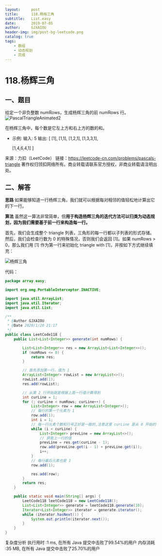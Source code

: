 ```yaml
---
layout:     post
title:      118.杨辉三角
subtitle:   List.easy
date:       2019-07-05
author:     GJXAIOU
header-img: img/post-bg-leetcode.png
catalog: true
tags:
    - 数组
	- 动态规划
    - 完成 
---
```

# 118.杨辉三角

## 一、题目
给定一个非负整数 numRows，生成杨辉三角的前 numRows 行。
![PascalTriangleAnimated2](118.%E6%9D%A8%E8%BE%89%E4%B8%89%E8%A7%92.resource/PascalTriangleAnimated2.gif)

在杨辉三角中，每个数是它左上方和右上方的数的和。

- 示例:
  输入: 5
  输出:
  [
     [1],
    [1,1],
   [1,2,1],
  [1,3,3,1],

  [1,4,6,4,1]
  ]

来源：力扣（LeetCode）
链接：https://leetcode-cn.com/problems/pascals-triangle
著作权归领扣网络所有。商业转载请联系官方授权，非商业转载请注明出处。


## 二、解答

**思路**
如果能够知道一行杨辉三角，我们就可以根据每对相邻的值轻松地计算出它的下一行。

**算法**
虽然这一算法非常简单，但**用于构造杨辉三角的迭代方法可以归类为动态规划，因为我们需要基于前一行来构造每一行。**

首先，我们会生成整个 triangle 列表，三角形的每一行都以子列表的形式存储。然后，我们会检查行数为 0 的特殊情况，否则我们会返回 [1]。如果 numRows > 0，那么我们用 [1] 作为第一行来初始化 triangle with [1]，并按如下方式继续填充：

![杨辉三角](118.%E6%9D%A8%E8%BE%89%E4%B8%89%E8%A7%92.resource/%E6%9D%A8%E8%BE%89%E4%B8%89%E8%A7%92.gif)

代码：
```java
package array.easy;

import org.omg.PortableInterceptor.INACTIVE;

import java.util.ArrayList;
import java.util.Iterator;
import java.util.List;

/**
 * @Author GJXAIOU
 * @Date 2020/1/20 21:17
 */
public class LeetCode118 {
    public List<List<Integer>> generate(int numRows) {

        List<List<Integer>> res = new ArrayList<List<Integer>>();
        if (numRows <= 0) {
            return res;
        }

        // 首先添加第一行，值为 1
        ArrayList<Integer> rowList = new ArrayList<>();
        rowList.add(1);
        res.add(rowList);

        // 从第 2 行开始就是根据上面一行值计算得到
        int curLine = 1;
        for (; curLine < numRows; curLine++) {
            List<Integer> row = new ArrayList<Integer>();
            // 每行的第一个元素为 1
            row.add(1);
            int i = 1;
            // 每一行元素个数和行号正好是一致的,注意这里 curLine 是从 0 开始的
            while (i < curLine) {
                List<Integer> prevLine = new ArrayList<>();
                // 获取上一行的值
                prevLine = res.get(curLine - 1);
                row.add(prevLine.get(i - 1) + prevLine.get(i));
                i++;
            }
            // 每行最后元素也是 1
            row.add(1);

            res.add(row);
        }
        return res;
    }

    public static void main(String[] args) {
        LeetCode118 leetCode118 = new LeetCode118();
        List<List<Integer>> generate = leetCode118.generate(10);
        Iterator<List<Integer>> iterator = generate.iterator();
        while (iterator.hasNext()) {
            System.out.println(iterator.next());
        }
    }
}
```
复杂度分析
执行用时 :1 ms, 在所有 Java 提交中击败了99.54%的用户
内存消耗 :35 MB, 在所有 Java 提交中击败了25.70%的用户
